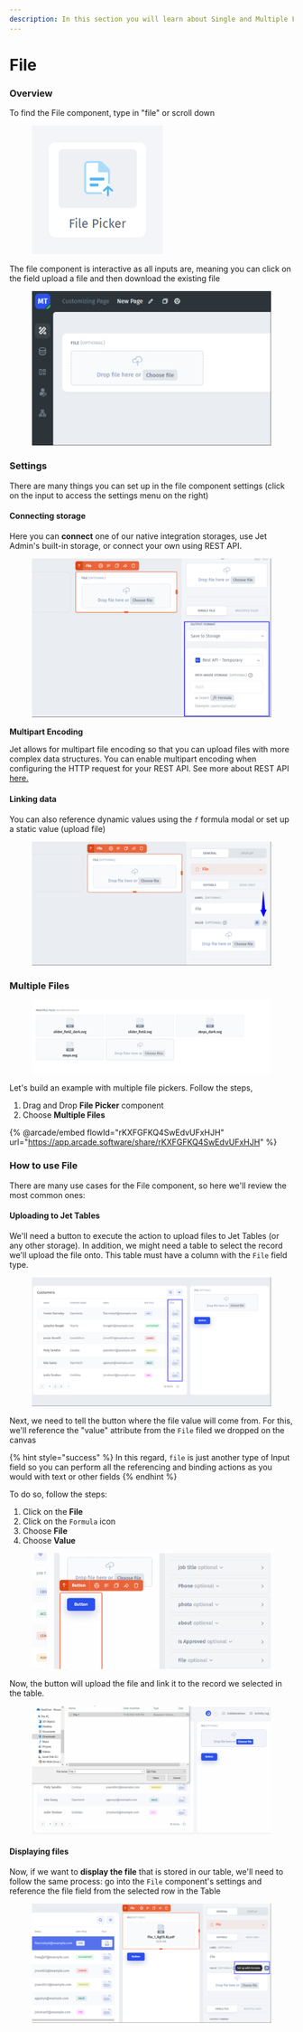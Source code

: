 ```yaml
---
description: In this section you will learn about Single and Multiple Files
---
```


# File

### Overview

To find the File component, type in "file" or scroll down

<figure><img src="../../../.gitbook/assets/image (959).png" alt=""><figcaption></figcaption></figure>

The file component is interactive as all inputs are, meaning you can click on the field upload a file and then download the existing file

<figure><img src="../../../.gitbook/assets/image (8) (1) (2).png" alt=""><figcaption></figcaption></figure>

### Settings

There are many things you can set up in the file component settings (click on the input to access the settings menu on the right)

#### Connecting storage

Here you can **connect** one of our native integration storages, use Jet Admin's built-in storage, or connect your own using REST API.

<figure><img src="../../../.gitbook/assets/image (5) (2) (1).png" alt=""><figcaption></figcaption></figure>

**Multipart Encoding**

Jet allows for multipart file encoding so that you can upload files with more complex data structures. You can enable multipart encoding when configuring the HTTP request for your REST API. See more about REST API [here.](https://docs.jetadmin.io/user-guide/integrations/rest-api)

#### Linking data

You can also reference dynamic values using the _`f`_ formula modal or set up a static value (upload file)&#x20;

<figure><img src="../../../.gitbook/assets/image (7) (2).png" alt=""><figcaption></figcaption></figure>

### Multiple Files

<figure><img src="../../../.gitbook/assets/image (1) (2) (1).png" alt=""><figcaption></figcaption></figure>

Let's build an example with multiple file pickers. Follow the steps,

1. Drag and Drop **File Picker** component
2. Choose **Multiple Files**

{% @arcade/embed flowId="rKXFGFKQ4SwEdvUFxHJH" url="https://app.arcade.software/share/rKXFGFKQ4SwEdvUFxHJH" %}

### How to use File

There are many use cases for the File component, so here we'll review the most common ones:

#### Uploading to Jet Tables

We'll need a button to execute the action to upload files to Jet Tables (or any other storage). In addition, we might need a table to select the record we'll upload the file onto. This table must have a column with the `File` field type.

<figure><img src="../../../.gitbook/assets/image (4) (2).png" alt=""><figcaption></figcaption></figure>

Next, we need to tell the button where the file value will come from. For this, we'll reference the "value" attribute from the `File` filed we dropped on the canvas

{% hint style="success" %}
In this regard, `file` is just another type of Input field so you can perform all the referencing and binding actions as you would with text or other fields
{% endhint %}

To do so, follow the steps:

1. Click on the **File**
2. Click on the `Formula` icon
3. Choose **File**
4. Choose **Value**

<figure><img src="../../../.gitbook/assets/SRzgxdr.gif" alt=""><figcaption></figcaption></figure>

Now, the button will upload the file and link it to the record we selected in the table.

<figure><img src="../../../.gitbook/assets/xcfjgvuh.gif" alt=""><figcaption></figcaption></figure>

#### Displaying files

Now, if we want to **display the file** that is stored in our table, we'll need to follow the same process: go into the `File` component's settings and reference the file field from the selected row in the Table

<figure><img src="../../../.gitbook/assets/image (9) (1) (2).png" alt=""><figcaption></figcaption></figure>

